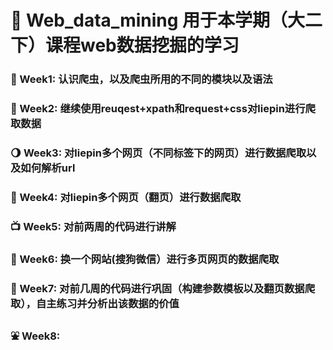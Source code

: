 # :ocean: Web_data_mining  用于本学期（大二下）课程web数据挖掘的学习
### :hatching_chick: Week1: 认识爬虫，以及爬虫所用的不同的模块以及语法
### :blossom: Week2: 继续使用reuqest+xpath和request+css对liepin进行爬取数据
### :waning_gibbous_moon: Week3: 对liepin多个网页（不同标签下的网页）进行数据爬取以及如何解析url
### :ghost: Week4: 对liepin多个网页（翻页）进行数据爬取
### :tv: Week5: 对前两周的代码进行讲解
### :shaved_ice: Week6: 换一个网站(搜狗微信）进行多页网页的数据爬取
### :gun: Week7: 对前几周的代码进行巩固（构建参数模板以及翻页数据爬取），自主练习并分析出该数据的价值
### :fountain: Week8: 
